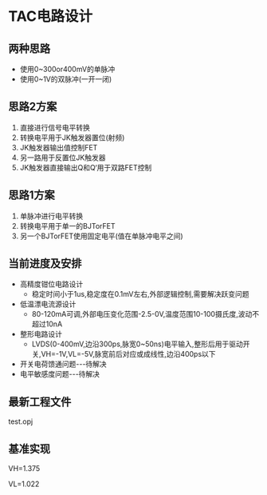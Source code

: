 # TAC电路设计

## 两种思路

- 使用0~300or400mV的单脉冲
- 使用0~1V的双脉冲(一开一闭)

## 思路2方案

1. 直接进行信号电平转换
2. 转换电平用于JK触发器置位(射频)
3. JK触发器输出值控制FET
4. 另一路用于反置位JK触发器
5. JK触发器直接输出Q和Q‘用于双路FET控制

## 思路1方案

1. 单脉冲进行电平转换
2. 转换电平用于单一的BJTorFET
3. 另一个BJTorFET使用固定电平(值在单脉冲电平之间)

## 当前进度及安排

- 高精度钳位电路设计
  - 稳定时间小于1us,稳定度在0.1mV左右,外部逻辑控制,需要解决跃变问题
- 低温漂电流源设计
  - 80-120mA可调,外部电压变化范围-2.5-0V,温度范围10-100摄氏度,波动不超过10nA
- 整形电路设计
  - LVDS(0-400mV,边沿300ps,脉宽0~50ns)电平输入,整形后用于驱动开关,VH=-1V,VL=-5V,脉宽前后对应或成线性,边沿400ps以下
- 开关电荷馈通问题---待解决
- 电平敏感度问题---待解决

## 最新工程文件

test.opj

## 基准实现

VH=1.375

VL=1.022
